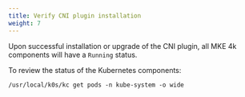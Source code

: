```yaml
---
title: Verify CNI plugin installation
weight: 7
---
```


Upon successful installation or upgrade of the CNI plugin, all MKE 4k
components will have a `Running` status.

To review the status of the Kubernetes components:

```
/usr/local/k0s/kc get pods -n kube-system -o wide
```

<!-- Need example output as characters and not as a screenshot.>